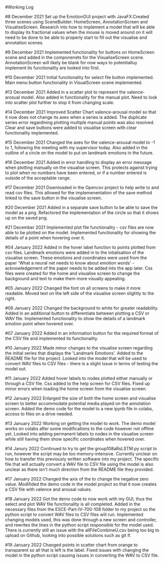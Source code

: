 #Working Log

#8 December 2021
Set up the EmotionGUI project with JavaFX.Created three scenes using SceneBuilder: HomeScreen, AnnotationScreen and VisualiseScreen. Research into how to implement a model that will be able to display its fractional values when the mouse is moved around on it will need to be done to be able to properly start to fill out the visualise and annotation scenes. 

#9 December 2021
Implemented functionality for buttons on HomeScreen scene and added in the componenets for the VisualiseScreen scene. AnnotationScreen will likely be blank for now ways to potentialluy implement its functionality are looked into first.

#10 December 2021
Initial functionality for select file button implemented. Main menu button functionality in VisualScreen scene implemented.

#13 December 2021
Added in a scatter plot to represent the valence-arosual model. Also added in functionality for the manual plot. Need to look into scatter plot further to stop it from changing scale.

#14 December 2021
Improved Scatter Chart valence-arousal model so that it now does not change its axes when a series is added. The duplicate series error regardining plotting multiple manual points was also resolved. Clear and save buttons were added to visualise screen with clear functionality implemented.

#15 December 2021
Changed the axes for the valence-arousal model to -1 to 1, following the meeting with my supervisor today. Also added in the outline of a circle on the model to put on landmark emotions in the future.

#16 December 2021
Added in error handling to display an error message when plotting manually on the visualise screen. This protects against trying to plot when no numbers have been entered, or if a number entered is outside of the acceptable range.

#17 December 2021
Downloaded in the Opencsv project to help write to and read csv files. This allowed for the implemenentation of the save method linked to the save button in the visualise screen.

#20 December 2021
Added in a separate save button to be able to save the model as a png. Refactored the implementation of the circle so that it shows up on the saved png.

#21 December 2021
Implemented plot file functionality - csv files are now able to be plotted on the model. Implemented functionality for showing the details of a point when hovering over it.

#04 January 2022
Added in the hover label function to points plotted from csv files. Landmark emotions were added in to the intialisation of the visualise screen. These emotions and coordinates were used from the paper 'What a neural net needs to know about emotion words' - acknowledgement of the paper needs to be added into the app later. Css files were created for the home and visualise screen to change the background and text to make them more visually appealing. 

#05 January 2022
Changed the font on all screens to make it more readable. Moved text on the left side of the visualise screen slightly to the right. 

#06 January 2022
Changed the background to white for greater readability. Added in an additional button to differentiate between plotting a CSV or WAV file. Implemented functionality to show the details of a landmark emotion point when hovered over.

#07 January 2022
Added in an information button for the required format of the CSV file and implemented its functionality.

#10 January 2022
Made minor changes to the visualise screen regarding the initial series that displays the 'Landmark Emotions'. Added to the README file for the project. Looked into the model that will be used to convert WAV files to CSV files - there is a slight issue in terms of testing the model out.

#11 January 2022
Added hover labels to nodes plotted either manually or through a CSV file. Css added to the help screen for CSV files. Fixed up minor errors when loading the home screen from the visualise screen. 

#12 January 2022
Enlarged the size of both the home screen and visualise screen to better accommodate potential media played on the annotation screen. Added the demo code for the model to a new ipynb file in colabs, access to files on a drive needed.

#13 January 2022
Working on getting the model to work. The demo model works on colabs after some modifications to the code however not offline yet. Looked into adding permanent labels to nodes in the visualise screen while still having them show specific coordinates when hovered over.

#14 Janury 2022
Continued to try to get the group108aRsLSTM.py script to run, however the script may be too memory-intensive. Currently unclear on how to transfer this previously written software into my project. The specific file that will actually convert a WAV file to CSV file using the model is also unclear as there isn't much direction from the README file they provided. 

#17 January 2022
Changed the axis of the to change the negative zero value. Modifided the demo code in the model project so that it now creates a CSV file with valence and arousal values. 

#18 January 2022
Got the demo code to now work with my GUI, thus the select and plot WAV file functionality is all completed. Added in the necessary files from the ESCE-Part-IV-700-108 folder to my project so the python script to convert WAV files to CSV files will run. Implemented changing models used, this was done through a new screen and controller, and rewrites the lines in the python script responsible for the model used. There is currently still an issue with the allFileCombineU.csv being too big to upload on Github, looking into possible solutions such as git lf.

#19 January 2022
Changed points in scatter chart from orange to transparent so all that is left is the label. Fixed issues with changing the model in the python script causing issues in converting the WAV to CSV file.

